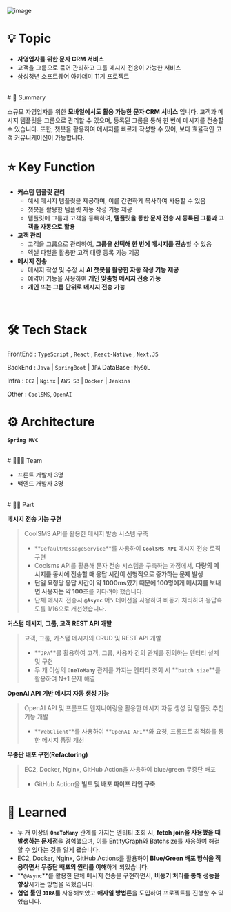 ![image](https://github.com/user-attachments/assets/ee42c684-3407-4b63-9c0c-6a56a3f71395)


# 💡 Topic

- **자영업자를 위한 문자 CRM 서비스**
- 고객을 그룹으로 묶어 관리하고 그룹 메시지 전송이 가능한 서비스
- 삼성청년 소프트웨어 아카데미 11기 프로젝트

<br/>
# 📝 Summary

소규모 자영업자를 위한 **모바일에서도 활용 가능한 문자 CRM 서비스** 입니다. 고객과 메시지 템플릿을 그룹으로 관리할 수 있으며, 등록된 그룹을 통해 한 번에 메시지를 전송할 수 있습니다. 또한, 챗봇을 활용하여 메시지를 빠르게 작성할 수 있어, 보다 효율적인 고객 커뮤니케이션이 가능합니다.
<br/>

# ⭐️ Key Function

- **커스텀 템플릿 관리**
    - 예시 메시지 템플릿을 제공하며, 이를 간편하게 복사하여 사용할 수 있음
    - 챗봇을 활용한 템플릿 자동 작성 기능 제공
    - 템플릿에 그룹과 고객을 등록하여, **템플릿을 통한 문자 전송 시 등록된 그룹과 고객을 자동으로 활용**
- **고객 관리**
    - 고객을 그룹으로 관리하여, **그룹을 선택해 한 번에 메시지를 전송**할 수 있음
    - 엑셀 파일을 활용한 고객 대량 등록 기능 제공
- **메시지 전송**
    - 메시지 작성 및 수정 시 **AI 챗봇을 활용한 자동 작성 기능 제공**
    - 예약어 기능을 사용하여 **개인 맞춤형 메시지 전송 가능**
    - **개인 또는 그룹 단위로 메시지 전송 가능**
<br/>

# 🛠 Tech Stack

FrontEnd : `TypeScript` , `React` , `React-Native` , `Next.JS`

BackEnd : `Java` | `SpringBoot` | `JPA`
DataBase : `MySQL`

Infra : `EC2` | `Nginx` | `AWS S3` | `Docker` | `Jenkins`

Other : `CoolSMS`, `OpenAI`
<br/>

# ⚙️ Architecture

**`Spring MVC`**

<br/>
# 🧑🏻‍💻 Team

- 프론트 개발자 3명
- 백엔드 개발자 3명

<br/>
# 🤚🏻 Part

**메시지 전송 기능 구현**

> CoolSMS API를 활용한 메시지 발송 시스템 구축
> 
> - **`DefaultMessageService`**를 사용하여 **`CoolSMS API`** 메시지 전송 로직 구현
> - Coolsms API를 활용해 문자 전송 시스템을 구축하는 과정에서, **다량의 메시지를 동시에 전송할 때 응답 시간이 선형적으로 증가하는 문제 발생**
> - **단일 요청당 응답 시간이 약 1000ms였기 때문에 100명에게 메시지를 보내면 사용자는 약 100초**를 기다려야 했습니다.
> - 단체 메시지 전송시 **`@Async`** 어노테이션을 사용하여 비동기 처리하여 응답속도를 1/16으로 개선했습니다.

**커스텀 메시지, 그룹, 고객 REST API 개발**

> 고객, 그룹, 커스텀 메시지의 CRUD 및 REST API 개발
> 
> - **`JPA`**를 활용하여 고객, 그룹, 사용자 간의 관계를 정의하는 엔터티 설계 및 구현
> - 두 개 이상의 **`OneToMany`** 관계를 가지는 엔티티 조회 시 **`batch size`**를 활용하여 N+1 문제 해결

**OpenAI API 기반 메시지 자동 생성 기능**

> OpenAI API 및 프롬프트 엔지니어링을 활용한 메시지 자동 생성 및 템플릿 추천 기능 개발
> 
> - **`WebClient`**를 사용하여 **`OpenAI API`**와 요청, 프롬프트 최적화를 통한 메시지 품질 개선

**무중단 배포 구현(Refactoring)**

> EC2, Docker, Nginx, GitHub Action을 사용하여 blue/green 무중단 배포
> 
> - GitHub Action을 **빌드 및 배포 파이프 라인 구축**

# 🤔 Learned

- 두 개 이상의 **`OneToMany`** 관계를 가지는 엔티티 조회 시, **fetch join을 사용했을 때 발생하는 문제점**을 경험했으며, 이를 EntityGraph와 Batchsize를 사용하여 해결 할 수 있다는 것을 알게 됐습니다.
- EC2, Docker, Nginx, GitHub Actions를 활용하여 **Blue/Green 배포 방식을 적용하면서 무중단 배포의 원리를 이해**하게 되었습니다.
- **`@Async`**를 활용한 단체 메시지 전송을 구현하면서, **비동기 처리를 통해 성능을 향상**시키는 방법을 익혔습니다.
- **협업 툴인 `JIRA`를** 사용해보았고 **애자일 방법론**을 도입하여 프로젝트를 진행할 수 있었습니다.
